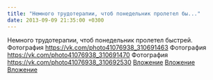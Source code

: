 ```yaml
---
title: "Немного трудотерапии, чтоб понедельник пролетел бы..."
date: 2013-09-09 21:35:00 +0300
---
```


Немного трудотерапии, чтоб понедельник пролетел быстрей.
Фотография
<a class="vk-attach" href="https://vk.com/photo41076938_310691463">https://vk.com/photo41076938_310691463</a>
Фотография
<a class="vk-attach" href="https://vk.com/photo41076938_310691470">https://vk.com/photo41076938_310691470</a>
Фотография
<a class="vk-attach" href="https://vk.com/photo41076938_310692530">https://vk.com/photo41076938_310692530</a>
<a class="vk-attach" href="https://vk.com/photo41076938_310691463">Вложение</a>
<a class="vk-attach" href="https://vk.com/photo41076938_310691470">Вложение</a>
<a class="vk-attach" href="https://vk.com/photo41076938_310692530">Вложение</a>

